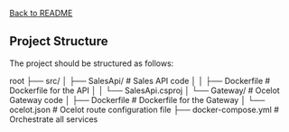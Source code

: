 [Back to README](../README.md)

## Project Structure

The project should be structured as follows:

root
├── src/
│ ├── SalesApi/ 		# Sales API code
│ │ ├── Dockerfile 		# Dockerfile for the API
│ │ └── SalesApi.csproj
│ └── Gateway/ 			# Ocelot Gateway code
│   ├── Dockerfile 		# Dockerfile for the Gateway
│   └── ocelot.json 		# Ocelot route configuration file
├── docker-compose.yml 	# Orchestrate all services
